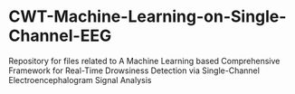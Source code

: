 # CWT-Machine-Learning-on-Single-Channel-EEG
Repository for files related to A Machine Learning based Comprehensive Framework for Real-Time Drowsiness Detection via Single-Channel Electroencephalogram Signal Analysis
